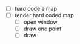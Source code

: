 


- [ ] hard code a map
- [ ] render hard coded map
  - [ ] open window
  - [ ] draw one point
  - [ ] draw 
